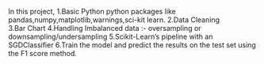 In this project,
1.Basic Python python packages like pandas,numpy,matplotlib,warnings,sci-kit learn.
2.Data Cleaning  
3.Bar Chart
4.Handling Imbalanced data :- oversampling or downsampling/undersampling
5.Scikit-Learn’s pipeline with an SGDClassifier
6.Train the model and predict the results on the test set using the F1 score method.
